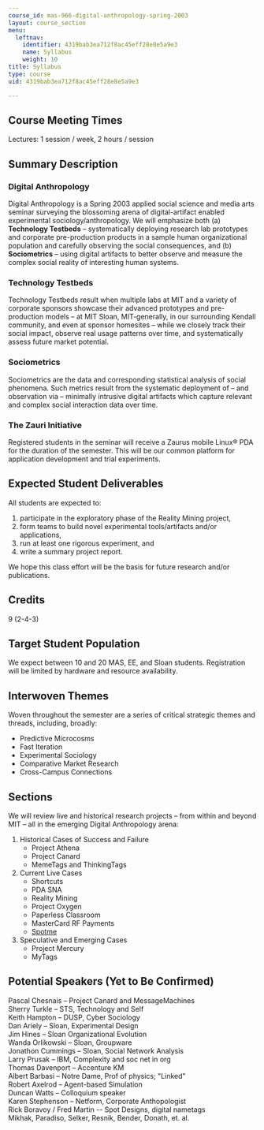 ```yaml
---
course_id: mas-966-digital-anthropology-spring-2003
layout: course_section
menu:
  leftnav:
    identifier: 4319bab3ea712f8ac45eff28e8e5a9e3
    name: Syllabus
    weight: 10
title: Syllabus
type: course
uid: 4319bab3ea712f8ac45eff28e8e5a9e3

---
```


Course Meeting Times
--------------------

Lectures: 1 session / week, 2 hours / session

Summary Description
-------------------

### Digital Anthropology

Digital Anthropology is a Spring 2003 applied social science and media arts seminar surveying the blossoming arena of digital-artifact enabled experimental sociology/anthropology. We will emphasize both (a) **Technology Testbeds** – systematically deploying research lab prototypes and corporate pre-production products in a sample human organizational population and carefully observing the social consequences, and (b) **Sociometrics** – using digital artifacts to better observe and measure the complex social reality of interesting human systems.

### Technology Testbeds

Technology Testbeds result when multiple labs at MIT and a variety of corporate sponsors showcase their advanced prototypes and pre-production models – at MIT Sloan, MIT-generally, in our surrounding Kendall community, and even at sponsor homesites – while we closely track their social impact, observe real usage patterns over time, and systematically assess future market potential.

### Sociometrics

Sociometrics are the data and corresponding statistical analysis of social phenomena. Such metrics result from the systematic deployment of – and observation via – minimally intrusive digital artifacts which capture relevant and complex social interaction data over time.

### The Zauri Initiative

Registered students in the seminar will receive a Zaurus mobile Linux® PDA for the duration of the semester. This will be our common platform for application development and trial experiments.

Expected Student Deliverables
-----------------------------

All students are expected to:

1.  participate in the exploratory phase of the Reality Mining project,
2.  form teams to build novel experimental tools/artifacts and/or applications,
3.  run at least one rigorous experiment, and
4.  write a summary project report.

We hope this class effort will be the basis for future research and/or publications.

Credits
-------

9 (2-4-3)

Target Student Population
-------------------------

We expect between 10 and 20 MAS, EE, and Sloan students. Registration will be limited by hardware and resource availability.

Interwoven Themes
-----------------

Woven throughout the semester are a series of critical strategic themes and threads, including, broadly:

*   Predictive Microcosms
*   Fast Iteration
*   Experimental Sociology
*   Comparative Market Research
*   Cross-Campus Connections

Sections
--------

We will review live and historical research projects – from within and beyond MIT – all in the emerging Digital Anthropology arena:

1.  Historical Cases of Success and Failure
    *   Project Athena
    *   Project Canard
    *   MemeTags and ThinkingTags
2.  Current Live Cases
    *   Shortcuts
    *   PDA SNA
    *   Reality Mining
    *   Project Oxygen
    *   Paperless Classroom
    *   MasterCard RF Payments
    *   [Spotme](http://www.spotme.info/)
3.  Speculative and Emerging Cases
    *   Project Mercury
    *   MyTags

Potential Speakers (Yet to Be Confirmed)
----------------------------------------

Pascal Chesnais – Project Canard and MessageMachines  
Sherry Turkle – STS, Technology and Self  
Keith Hampton – DUSP, Cyber Sociology  
Dan Ariely – Sloan, Experimental Design  
Jim Hines – Sloan Organizational Evolution  
Wanda Orlikowski – Sloan, Groupware  
Jonathon Cummings – Sloan, Social Network Analysis  
Larry Prusak – IBM, Complexity and soc net in org  
Thomas Davenport – Accenture KM  
Albert Barbasi – Notre Dame, Prof of physics; "Linked"  
Robert Axelrod – Agent-based Simulation  
Duncan Watts – Colloquium speaker  
Karen Stephenson – Netform, Corporate Anthopologist  
Rick Boravoy / Fred Martin -- Spot Designs, digital nametags  
Mikhak, Paradiso, Selker, Resnik, Bender, Donath, et. al.